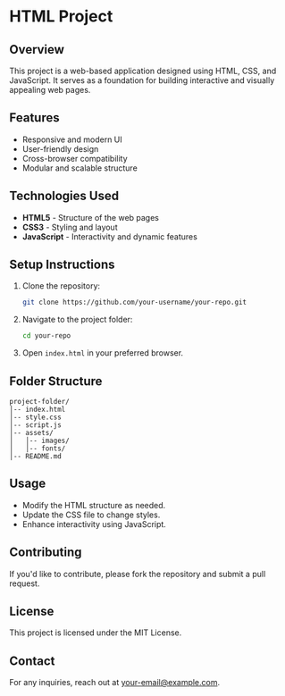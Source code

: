 # HTML Project

## Overview
This project is a web-based application designed using HTML, CSS, and JavaScript. It serves as a foundation for building interactive and visually appealing web pages.

## Features
- Responsive and modern UI
- User-friendly design
- Cross-browser compatibility
- Modular and scalable structure

## Technologies Used
- **HTML5** - Structure of the web pages
- **CSS3** - Styling and layout
- **JavaScript** - Interactivity and dynamic features

## Setup Instructions
1. Clone the repository:
   ```sh
   git clone https://github.com/your-username/your-repo.git
   ```
2. Navigate to the project folder:
   ```sh
   cd your-repo
   ```
3. Open `index.html` in your preferred browser.

## Folder Structure
```
project-folder/
│-- index.html
│-- style.css
│-- script.js
│-- assets/
│   │-- images/
│   │-- fonts/
│-- README.md
```

## Usage
- Modify the HTML structure as needed.
- Update the CSS file to change styles.
- Enhance interactivity using JavaScript.

## Contributing
If you'd like to contribute, please fork the repository and submit a pull request.

## License
This project is licensed under the MIT License.

## Contact
For any inquiries, reach out at [your-email@example.com](mailto:your-email@example.com).


